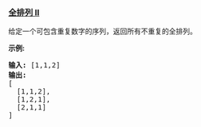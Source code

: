### [全排列 II](https://leetcode-cn.com/problems/permutations-ii)

<p>给定一个可包含重复数字的序列，返回所有不重复的全排列。</p>

<p><strong>示例:</strong></p>

<pre><strong>输入:</strong> [1,1,2]
<strong>输出:</strong>
[
  [1,1,2],
  [1,2,1],
  [2,1,1]
]</pre>
